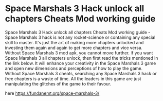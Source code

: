 # Space Marshals 3 Hack unlock all chapters Cheats Mod working guide

Space Marshals 3 Hack unlock all chapters Cheats Mod working guide - Space Marshals 3 hack is not any rocket-science or containing any special skill to master. It's just the art of making more chapters unlocked and investing them again and again to get more chapters and vice versa. Without Space Marshals 3 mod apk, you cannot move further. If you want Space Marshals 3 all chapters unlock, then first read the tricks mentioned in the link below. It will enhance your creativity in the Space Marshals 3 game and open new dimensions and perceptions of how to play the game. Without Space Marshals 3 cheats, searching any Space Marshals 3 hack or free chapters is a waste of time. All the leaders in this game are just manipulating the glitches of the game to their favour.

here https://fundanemt.org/space-marshals-3/
